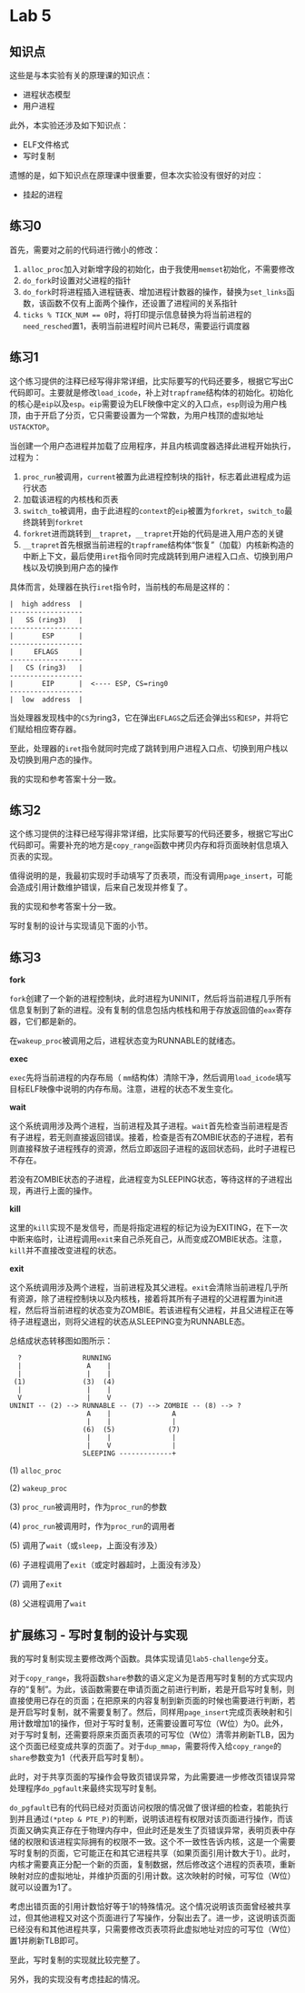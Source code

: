 # Lab 5

## 知识点

这些是与本实验有关的原理课的知识点：

* 进程状态模型
* 用户进程

此外，本实验还涉及如下知识点：

* ELF文件格式
* 写时复制

遗憾的是，如下知识点在原理课中很重要，但本次实验没有很好的对应：

* 挂起的进程

## 练习0

首先，需要对之前的代码进行微小的修改：

1. `alloc_proc`加入对新增字段的初始化，由于我使用`memset`初始化，不需要修改
2. `do_fork`时设置对父进程的指针
3. `do_fork`时将进程插入进程链表、增加进程计数器的操作，替换为`set_links`函数，该函数不仅有上面两个操作，还设置了进程间的关系指针
4. `ticks % TICK_NUM == 0`时，将打印提示信息替换为将当前进程的`need_resched`置1，表明当前进程时间片已耗尽，需要运行调度器

## 练习1

这个练习提供的注释已经写得非常详细，比实际要写的代码还要多，根据它写出C代码即可。主要就是修改`load_icode`，补上对`trapframe`结构体的初始化。初始化的核心是`eip`以及`esp`。`eip`需要设为ELF映像中定义的入口点，`esp`则设为用户栈顶，由于开启了分页，它只需要设置为一个常数，为用户栈顶的虚拟地址`USTACKTOP`。

当创建一个用户态进程并加载了应用程序，并且内核调度器选择此进程开始执行，过程为：

1. `proc_run`被调用，`current`被置为此进程控制块的指针，标志着此进程成为运行状态
2. 加载该进程的内核栈和页表
3. `switch_to`被调用，由于此进程的`context`的`eip`被置为`forkret`，`switch_to`最终跳转到`forkret`
4. `forkret`进而跳转到`__trapret`，`__trapret`开始的代码是进入用户态的关键
5. `__trapret`首先根据当前进程的`trapframe`结构体“恢复”（加载）内核新构造的中断上下文，最后使用`iret`指令同时完成跳转到用户进程入口点、切换到用户栈以及切换到用户态的操作

具体而言，处理器在执行`iret`指令时，当前栈的布局是这样的：

```
|  high address  |
------------------
|   SS (ring3)   |
------------------
|       ESP      |
------------------
|     EFLAGS     |
------------------
|   CS (ring3)   |
------------------
|       EIP      |  <---- ESP, CS=ring0
------------------
|  low  address  |
```

当处理器发现栈中的`CS`为ring3，它在弹出`EFLAGS`之后还会弹出`SS`和`ESP`，并将它们赋给相应寄存器。

至此，处理器的`iret`指令就同时完成了跳转到用户进程入口点、切换到用户栈以及切换到用户态的操作。

我的实现和参考答案十分一致。

## 练习2

这个练习提供的注释已经写得非常详细，比实际要写的代码还要多，根据它写出C代码即可。需要补充的地方是`copy_range`函数中拷贝内存和将页面映射信息填入页表的实现。

值得说明的是，我最初实现时手动填写了页表项，而没有调用`page_insert`，可能会造成引用计数维护错误，后来自己发现并修复了。

我的实现和参考答案十分一致。

写时复制的设计与实现请见下面的小节。

## 练习3

**fork**

`fork`创建了一个新的进程控制块，此时进程为UNINIT，然后将当前进程几乎所有信息复制到了新的进程。没有复制的信息包括内核栈和用于存放返回值的`eax`寄存器，它们都是新的。

在`wakeup_proc`被调用之后，进程状态变为RUNNABLE的就绪态。

**exec**

`exec`先将当前进程的内存布局（  `mm`结构体）清除干净，然后调用`load_icode`填写目标ELF映像中说明的内存布局。注意，进程的状态不发生变化。

**wait**

这个系统调用涉及两个进程，当前进程及其子进程。`wait`首先检查当前进程是否有子进程，若无则直接返回错误。接着，检查是否有ZOMBIE状态的子进程，若有则直接释放子进程残存的资源，然后立即返回子进程的返回状态码，此时子进程已不存在。

若没有ZOMBIE状态的子进程，此进程变为SLEEPING状态，等待这样的子进程出现，再进行上面的操作。

**kill**

这里的`kill`实现不是发信号，而是将指定进程的标记为设为EXITING，在下一次中断来临时，让进程调用`exit`来自己杀死自己，从而变成ZOMBIE状态。注意，`kill`并不直接改变进程的状态。

**exit**

这个系统调用涉及两个进程，当前进程及其父进程。`exit`会清除当前进程几乎所有资源，除了进程控制块以及内核栈，接着将其所有子进程的父进程置为init进程，然后将当前进程的状态变为ZOMBIE。若该进程有父进程，并且父进程正在等待子进程退出，则将父进程的状态从SLEEPING变为RUNNABLE态。

总结成状态转移图如图所示：

```
  ?               RUNNING
  |                A    |
  |                |    |
 (1)              (3)  (4)
  |                |    |
  V                |    V
UNINIT -- (2) --> RUNNABLE -- (7) --> ZOMBIE -- (8) --> ?
                   A    |               A
                   |    |               |
                  (6)  (5)             (7)
                   |    |               |
                   |    V               |
                  SLEEPING -------------+
```

(1) `alloc_proc`

(2) `wakeup_proc`

(3) `proc_run`被调用时，作为`proc_run`的参数

(4) `proc_run`被调用时，作为`proc_run`的调用者

(5) 调用了`wait`（或`sleep`，上面没有涉及）

(6) 子进程调用了`exit`（或定时器超时，上面没有涉及）

(7) 调用了`exit`

(8) 父进程调用了`wait`

## 扩展练习 - 写时复制的设计与实现

我的写时复制实现主要修改两个函数。具体实现请见`lab5-challenge`分支。

对于`copy_range`，我将函数`share`参数的语义定义为是否用写时复制的方式实现内存的“复制”。为此，该函数需要在申请页面之前进行判断，若是开启写时复制，则直接使用已存在的页面；在把原来的内容复制到新页面的时候也需要进行判断，若是开启写时复制，就不需要复制了。然后，同样用`page_insert`完成页表映射和引用计数增加1的操作，但对于写时复制，还需要设置可写位（W位）为0。此外，对于写时复制，还需要将原来页面页表项的可写位（W位）清零并刷新TLB，因为这个页面已经变成共享的页面了。对于`dup_mmap`，需要将传入给`copy_range`的`share`参数变为1（代表开启写时复制）。

此时，对于共享页面的写操作会导致页错误异常，为此需要进一步修改页错误异常处理程序`do_pgfault`来最终实现写时复制。

`do_pgfault`已有的代码已经对页面访问权限的情况做了很详细的检查，若能执行到并且通过`(*ptep & PTE_P)`的判断，说明该进程有权限对该页面进行操作，而该页面又确实真正存在于物理内存中，但此时还是发生了页错误异常，表明页表中存储的权限和该进程实际拥有的权限不一致。这个不一致性告诉内核，这是一个需要写时复制的页面，它可能正在和其它进程共享（如果页面引用计数大于1）。此时，内核才需要真正分配一个新的页面，复制数据，然后修改这个进程的页表项，重新映射对应的虚拟地址，并维护页面的引用计数。这次映射的时候，可写位（W位）就可以设置为1了。

考虑出错页面的引用计数恰好等于1的特殊情况。这个情况说明该页面曾经被共享过，但其他进程又对这个页面进行了写操作，分裂出去了。进一步，这说明该页面已经没有和其他进程共享，只需要修改页表项将此虚拟地址对应的可写位（W位）置1并刷新TLB即可。

至此，写时复制的实现就比较完整了。

另外，我的实现没有考虑挂起的情况。
